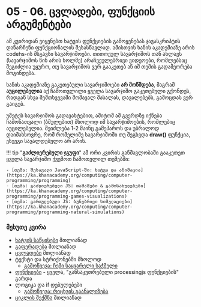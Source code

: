 # 05 - 06. ცვლადები, ფუნქციის არგუმენტები

ამ კვირიდან ვიყენებთ ხატვის ფუნქციების გამოყენებას ჯავასკრიპტის დანარჩენი ფუნქციონალის შესასწავლად. ამისთვის ხანის აკადემიაზე არის codehs-ის მსგავსი სავარჯიშოები. თითოეულ სავარჯიშოს თან ახლავს (სავარჯიშოს წინ არის ხოლმე) არაჩვეულებრივი ვიდეოები, რომლებსაც შეგიძლია უყურო, თუ სავარჯიშოს ვერ გააკეთებ ან იმ თემის გადამეორება მოგინდება.

ხანის აკადემიაზე გაკეთებული სავარჯიშოები **არ მოწმდება**, მაგრამ **აუცილებელია** აქ ჩამოთვლილი ყველა სავარჯიშო გაკეთებული გქონდეს, რადგან სხვა შემთხვევაში მომავალ მასალას, დავალებებს, გამოცდას ვერ გაიგებ. 

უმეტეს სავარჯიშოს გადავახტებით, ამიტომ ამ გვერდზე იქნება ჩამონათვალი (ბმულებით) მხოლოდ იმ სავარჯიშოების, რომლებიც აუცილებელია. შეიძლება 1-2 მაინც გამეპაროს და უბრალოდ დაიმახსოვრე, რომ რომელიმე სავარჯიშოში თუ შეგხვდა **draw()** ფუნქცია, ესეეგი სავალდებულო არ არის.

!!! tip "**გაძლიერებული ჯგუფი**"
	ამ ორი კვირის განმავლობაში გააკეთეთ ყველა სავარჯიშო ქვემოთ ჩამოთვლილ თემებში:

	- [თემა: შესავალი JavaScript-ში: ხატვა და ანიმაცია](https://ka.khanacademy.org/computing/computer-programming/programming)
	- [თემა: გაძლიერებული JS: თამაშები & გამოსახულებები](https://ka.khanacademy.org/computing/computer-programming/programming-games-visualizations)
	- [თემა: გართულებული JS: ბუნებრივი სიმულაციები](https://ka.khanacademy.org/computing/computer-programming/programming-natural-simulations)


### მეხუთე კვირა
- [ხატვის საწყისები](https://ka.khanacademy.org/computing/computer-programming/programming/drawing-basics/pt/making-drawings-with-code) მთლიანად
- [გაფერადება](https://ka.khanacademy.org/computing/computer-programming/programming/coloring/pt/coloring-with-code) მთლიანად
- [ცვლადები](https://ka.khanacademy.org/computing/computer-programming/programming/variables/pt/intro-to-variables) მთლიანად
- ტექსტი და სტრიქონებში მხოლოდ 
	- [გამოწვევა: ჩემი საყვარელი საჭმელი](https://ka.khanacademy.org/computing/computer-programming/programming/text-basics/pc/challenge-my-favorite-foods)
- [ფუნქციები](https://ka.khanacademy.org/computing/computer-programming/programming/functions/pt/functions) - ყველა, "განსაკუთრებული processingjs ფუნქციების" გარდა
- ლოგიკა და if დებულებები
	- [გამოწვევა: რიცხვის გაანალიზება](https://ka.khanacademy.org/computing/computer-programming/programming/logic-if-statements/pc/challenge-number-analyzer)
- [ციკლის შექმნა](https://ka.khanacademy.org/computing/computer-programming/programming/looping/pt/intro-to-while-loops) მთლიანად
